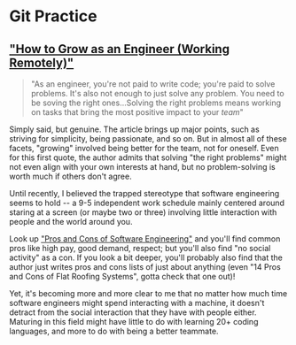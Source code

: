 # Git Practice
## ["How to Grow as an Engineer (Working Remotely)"](https://open.nytimes.com/how-to-grow-as-an-engineer-working-remotely-3baff8211f3e)

> "As an engineer, you're not paid to write code; you're paid to solve problems. It's also not enough to just solve any problem. You need to be soving the right ones...Solving the right problems means working on tasks that bring the most positive impact to your _team_"

Simply said, but genuine. The article brings up major points, such as striving for simplicity, being passionate, and so on. But in almost all of these facets, "growing" involved being better for the team, not for oneself. Even for this first quote, the author admits that solving "the right problems" might not even align with your own interests at hand, but no problem-solving is worth much if others don't agree.

Until recently, I believed the trapped stereotype that software engineering seems to hold -- a 9-5 independent work schedule mainly centered around staring at a screen (or maybe two or three) involving little interaction with people and the world around you.

Look up ["Pros and Cons of Software Engineering"](https://honestproscons.com/pros-and-cons-of-software-engineering/) and you'll find common pros like high pay, good demand, respect; but you'll also find "no social activity" as a con. If you look a bit deeper, you'll probably also find that the author just writes pros and cons lists of just about anything (even "14 Pros and Cons of Flat Roofing Systems", gotta check that one out)!

Yet, it's becoming more and more clear to me that no matter how much time software engineers might spend interacting with a machine, it doesn't detract from the social interaction that they have with people either. Maturing in this field might have little to do with learning 20+ coding languages, and more to do with being a better teammate.